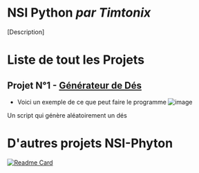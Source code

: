 # NSI Python _par Timtonix_
[Description]

# Liste de tout les Projets
## Projet N°1 - [Générateur de Dés](/tree/main/dés)
- Voici un exemple de ce que peut faire le programme
![image](https://github.com/Timtonix/NSI/assets/71769881/81ed101e-617e-49c3-baa7-c84d7d708802)

Un script qui génère aléatoirement un dés


# D'autres projets NSI-Phyton
[![Readme Card](https://github-readme-stats.vercel.app/api/pin/?username=Funasitien&repo=nsi-python&show_owner=true&theme=transparent)](https://github.com/Funasitien/nsi-python)
